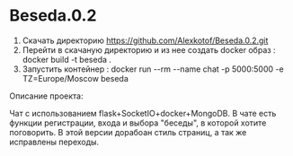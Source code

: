 # Beseda.0.2
1) Скачать директорию https://github.com/Alexkotof/Beseda.0.2.git
2) Перейти в скачаную директорию и из нее создать docker образ : docker build -t beseda .
3) Запустить контейнер : docker run --rm --name chat -p 5000:5000 -e TZ=Europe/Moscow beseda

Описание проекта:

Чат с использованием flask+SocketIO+docker+MongoDB.
В чате есть функции регистрации, входа и выбора "беседы", в которой хотите поговорить.
В этой версии дорабоан стиль страниц, а так же исправлены переходы. 
